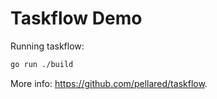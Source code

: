 # Taskflow Demo

Running taskflow:

```sh
go run ./build
```

More info: <https://github.com/pellared/taskflow>.
